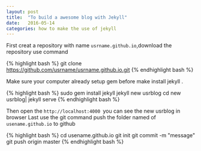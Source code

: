 ```yaml
---
layout: post
title:  "To build a awesome blog with Jekyll"
date:   2016-05-14 
categories: how to make the use of jekyll 
---
```

First creat a repository with name `usrname.github.io`,download the repository use command 

{% highlight bash %}
git clone https://github.com/usrname/usrname.github.io.git
{% endhighlight bash %}

Make sure your computer already setup gem before make install jekyll .

{% highlight bash %}
sudo gem install jekyll
jekyll new usrblog
cd new usrblog| jekyll serve
{% endhighlight bash %}

Then open the `http://localhost:4000 `you can see the new usrblog in browser
Last use the git command push the folder named of `usename.github.io`  to github

{% highlight bash %}
cd usename.github.io
git init
git commit -m "message"
git push origin master
{% endhighlight bash %}
